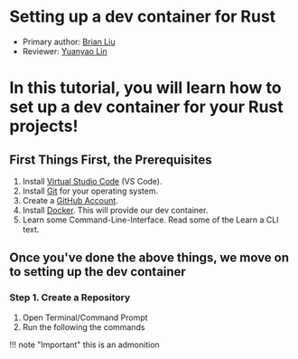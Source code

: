# Setting up a dev container for Rust

* Primary author: [Brian Liu](https://github.com/brianx426)
* Reviewer: [Yuanyao Lin](https://github.com/yuanyaolin13)

# In this tutorial, you will learn how to set up a dev container for your Rust projects!

## First Things First, the Prerequisites
1. Install [Virtual Studio Code](https://code.visualstudio.com/download) (VS Code).
2. Install [Git](https://git-scm.com/book/en/v2/Getting-Started-Installing-Git) for your operating system.
3. Create a [GitHub Account](https://github.com).
4. Install [Docker](https://www.docker.com/get-started/). This will provide our dev container.
5. Learn some Command-Line-Interface. Read some of the Learn a CLI text.

## Once you've done the above things, we move on to setting up the dev container
### Step 1. Create a Repository
1. Open Terminal/Command Prompt
2. Run the following the commands<br>

!!! note "Important"
    this is an admonition